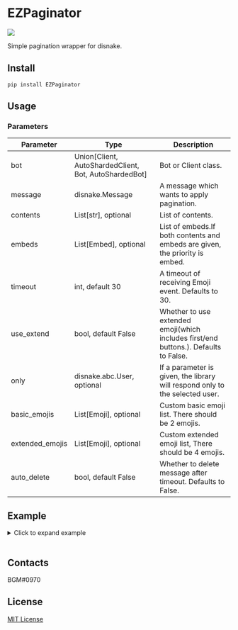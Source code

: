 # EZPaginator

![](https://img.shields.io/badge/python-%3E%3D%203.6-blue)

Simple pagination wrapper for disnake.

## Install

```
pip install EZPaginator
```

## Usage

### Parameters

| Parameter       | Type                                                  | Description                                                                          |
| --------------- | ----------------------------------------------------- | ------------------------------------------------------------------------------------ |
| bot             | Union[Client, AutoShardedClient, Bot, AutoShardedBot] | Bot or Client class.                                                                 |
| message         | disnake.Message                                       | A message which wants to apply pagination.                                           |
| contents        | List[str], optional                                   | List of contents.                                                                    |
| embeds          | List[Embed], optional                                 | List of embeds.If both contents and embeds are given, the priority is embed.         |
| timeout         | int, default 30                                       | A timeout of receiving Emoji event. Defaults to 30.                                  |
| use_extend      | bool, default False                                   | Whether to use extended emoji(which includes first/end buttons.). Defaults to False. |
| only            | disnake.abc.User, optional                            | If a parameter is given, the library will respond only to the selected user.         |
| basic_emojis    | List[Emoji], optional                                 | Custom basic emoji list. There should be 2 emojis.                                   |
| extended_emojis | List[Emoji], optional                                 | Custom extended emoji list, There should be 4 emojis.                                |
| auto_delete     | bool, default False                                   | Whether to delete message after timeout. Defaults to False.                          |

## Example

<details><summary>Click to expand example</summary>
<p>

[Full example code](/Example/example.py)

### Basic text pagination

```py
@bot.command(name="text")
async def text_pagination(ctx: Context):
    """ Basic text pagination """

    msg = await ctx.send("Test1")
    contents = ["Test1", "Test2", "Test3"]

    page = Paginator(bot=bot, message=msg, contents=contents)
    await page.start()

```

![Basic text](https://i.imgur.com/eHND0WA.gif)

### Text pagination with extended emojis

```py
@bot.command(name="text2")
async def text_pagination_with_extend(ctx: Context):
    """ Text pagination with extended emoji """

    msg = await ctx.send("Test1")
    contents = ["Test1", "Test2", "Test3"]

    page = Paginator(bot=bot, message=msg, contents=contents, use_extend=True)
    await page.start()
```

![Extended text](https://i.imgur.com/20yOaf3.gif)

### Basic embed pagination

```py
@bot.command(name="embed")
async def embed_pagination(ctx: Context):
    """ Basic Embed pagination """

    embed1 = disnake.Embed(title="Test1", description="Page1")
    embed2 = disnake.Embed(title="Test2", description="Page2")
    embed3 = disnake.Embed(title="Test3", description="Page3")
    embeds = [embed1, embed2, embed3]

    msg = await ctx.send(embed=embed1)

    page = Paginator(bot=bot, message=msg, embeds=embeds)
    await page.start()
```

![Basic embed](https://i.imgur.com/LGqm6Jl.gif)

### Embed pagination with extended emojis

```py
@bot.command(name="embed2")
async def embed_pagination_with_extend(ctx: Context):
    """ Embed pagination with extended emoji """

    embed1 = disnake.Embed(title="Test1", description="Page1")
    embed2 = disnake.Embed(title="Test2", description="Page2")
    embed3 = disnake.Embed(title="Test3", description="Page3")
    embeds = [embed1, embed2, embed3]

    msg = await ctx.send(embed=embed1)

    page = Paginator(bot=bot, message=msg, embeds=embeds, use_extend=True)
    await page.start()
```

![Extended Embed](https://i.imgur.com/Py74Ybl.gif)

</p>
</details>
<br>

## Contacts

BGM#0970

## License

[MIT License](https://github.com/khk4912/EZPaginator/blob/master/LICENSE)
